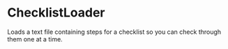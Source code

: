# ChecklistLoader
 Loads a text file containing steps for a checklist so you can check through them one at a time.
